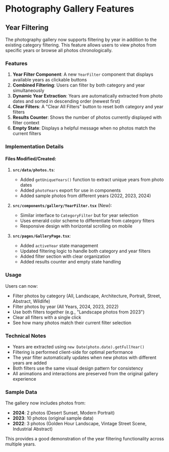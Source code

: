 # Photography Gallery Features

## Year Filtering

The photography gallery now supports filtering by year in addition to the existing category filtering. This feature allows users to view photos from specific years or browse all photos chronologically.

### Features

1. **Year Filter Component**: A new `YearFilter` component that displays available years as clickable buttons
2. **Combined Filtering**: Users can filter by both category and year simultaneously
3. **Dynamic Year Extraction**: Years are automatically extracted from photo dates and sorted in descending order (newest first)
4. **Clear Filters**: A "Clear All Filters" button to reset both category and year filters
5. **Results Counter**: Shows the number of photos currently displayed with filter context
6. **Empty State**: Displays a helpful message when no photos match the current filters

### Implementation Details

#### Files Modified/Created:

1. **`src/data/photos.ts`**:
   - Added `getUniqueYears()` function to extract unique years from photo dates
   - Added `photoYears` export for use in components
   - Added sample photos from different years (2022, 2023, 2024)

2. **`src/components/gallery/YearFilter.tsx`** (New):
   - Similar interface to `CategoryFilter` but for year selection
   - Uses emerald color scheme to differentiate from category filters
   - Responsive design with horizontal scrolling on mobile

3. **`src/pages/GalleryPage.tsx`**:
   - Added `activeYear` state management
   - Updated filtering logic to handle both category and year filters
   - Added filter section with clear organization
   - Added results counter and empty state handling

### Usage

Users can now:
- Filter photos by category (All, Landscape, Architecture, Portrait, Street, Abstract, Wildlife)
- Filter photos by year (All Years, 2024, 2023, 2022)
- Use both filters together (e.g., "Landscape photos from 2023")
- Clear all filters with a single click
- See how many photos match their current filter selection

### Technical Notes

- Years are extracted using `new Date(photo.date).getFullYear()`
- Filtering is performed client-side for optimal performance
- The year filter automatically updates when new photos with different years are added
- Both filters use the same visual design pattern for consistency
- All animations and interactions are preserved from the original gallery experience

### Sample Data

The gallery now includes photos from:
- **2024**: 2 photos (Desert Sunset, Modern Portrait)
- **2023**: 10 photos (original sample data)
- **2022**: 3 photos (Golden Hour Landscape, Vintage Street Scene, Industrial Abstract)

This provides a good demonstration of the year filtering functionality across multiple years. 